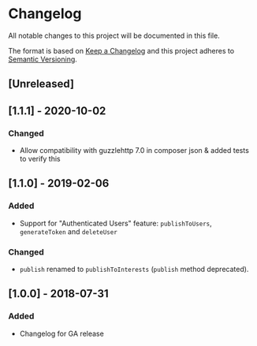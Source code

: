 # Changelog
All notable changes to this project will be documented in this file.

The format is based on [Keep a Changelog](http://keepachangelog.com/en/1.0.0/)
and this project adheres to [Semantic Versioning](http://semver.org/spec/v2.0.0.html).

## [Unreleased]

## [1.1.1] - 2020-10-02
### Changed
 - Allow compatibility with guzzlehttp 7.0 in composer json & added tests to verify this

## [1.1.0] - 2019-02-06
### Added
- Support for "Authenticated Users" feature: `publishToUsers`, `generateToken` and `deleteUser`
### Changed
- `publish` renamed to `publishToInterests` (`publish` method deprecated).

## [1.0.0] - 2018-07-31
### Added
 - Changelog for GA release
